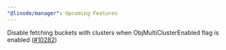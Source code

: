 ```yaml
---
"@linode/manager": Upcoming Features
---
```


Disable fetching buckets with clusters when ObjMultiClusterEnabled flag is enabled ([#10282](https://github.com/linode/manager/pull/10282))
